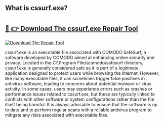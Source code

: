 ## What is cssurf.exe? 

# <h2><a href="https://exedetect.com/download.php?cssurf.exe">🔗 👉 Download The cssurf.exe Repair Tool</a></h2>

[![Download The Repair Tool](https://exedetect.com/download-button.jpg)](https://exedetect.com/download.php?cssurf.exe)

cssurf.exe is an executable file associated with COMODO SafeSurf, a software developed by COMODO aimed at enhancing online security and privacy. Located in the C:\Program Files\comodo\safesurf directory, cssurf.exe is generally considered safe as it is part of a legitimate application designed to protect users while browsing the internet. However, like many executable files, it can sometimes trigger false positives in antivirus software, leading to concerns about potential malware or virus activity. In some cases, users may experience errors such as crashes or performance issues related to cssurf.exe, but these are typically linked to conflicts with other software or system configurations rather than the file itself being harmful. It is always advisable to ensure that the software is up to date and to perform regular scans with a reliable antivirus program to mitigate any risks associated with executable files.